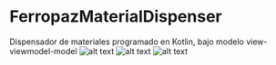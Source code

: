 # FerropazMaterialDispenser
Dispensador de materiales programado en Kotlin, bajo modelo view-viewmodel-model
![alt text](https://github.com/Nojipiz/FerropazMaterialDispenser/blob/main/screenshots/screenshot01.jpg?raw=true)
![alt text](https://github.com/Nojipiz/FerropazMaterialDispenser/blob/main/screenshots/screenshot03.jpg?raw=true)
![alt text](https://github.com/Nojipiz/FerropazMaterialDispenser/blob/main/screenshots/screenshot04.jpg?raw=true)
